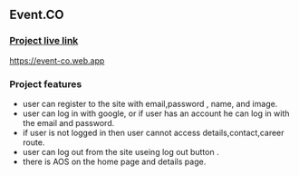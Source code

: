 ## Event.CO

### [Project live link](https://event-co.web.app)

https://event-co.web.app


### Project features
 - user can register to the site with email,password , name, and image.
 - user can log in with google, or if user has an account he can log in with the email and password.
 - if user is not logged in then user cannot access details,contact,career route.
 - user can log out from the site useing log out button . 
 - there is AOS on the home page and details page.
 
